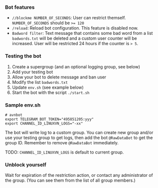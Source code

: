 ### Bot features

* `//blockme NUMBER_OF_SECONDS`:
  User can restrict themself.
  `NUMBER_OF_SECONDS` should be `>= 120`
* `/reload`:
  Reload bot configuration. This feature is disabled now.
* `Badword filter`:
  Text message that contains some bad word from a list `badwords.txt`
  will be deleted and a custom user counter will be increased.
  User will be restricted 24 hours if the counter is `> 5`.

### Testing the bot

1. Create a supergroup (and an optional logging group, see below)
1. Add your testing bot
1. Allow your bot to delete message and ban user
1. Modify the list `badwords.txt`
1. Update `env.sh` (see example below)
1. Start the bot with the script `./start.sh`

### Sample env.sh

```
# avnbot
export TELEGRAM_BOT_TOKEN="495851205:yyy"
export CHANNEL_ID_LINUXVN_LOGS="-xx"
```

The bot will write log to a custom group. You can create new group and/or
use your testing group to get logs, then add the bot `@RawDataBot` to get
the group ID. Remember to remove `@RawDataBot` immediately.

TODO: `CHANNEL_ID_LINUXVN_LOGS` is default to current group.

### Unblock yourself

Wait for expiration of the restriction action,
or contact any administrator of the group.
(You can see them from the list of all group members.)
